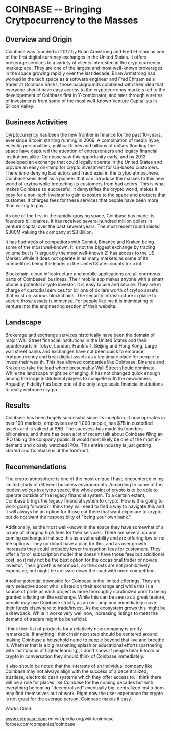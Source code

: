 # COINBASE -- Bringing Crytpocurrency to the Masses

## Overview and Origin

Coinbase was founded in 2012 by Brian Armstrong and Fred Ehrsam as one of the first digital currency exchanges in the United States. It offers brokerage services to a variety of clients interested in the cryptocurrency marketplace. They are one of the largest and most well-known brokerages in the space growing rapidly over the last decade. Brian Armstrong had worked in the tech space as a software engineer and Fred Ehrsam as a trader at Goldman Sachs, those backgrounds combined with their idea that everyone should have easy access to the cryptocurrency markets led to the developement of Coinbase first in Y-combinator, and later through a series of investments from some of the most well-known Venture Capitalists in Silicon Valley. 

## Business Activities

Cyrptocurrency has been the new frontier in finance for the past 10-years, ever since Bitcoin starting running in 2009. A combination of media hype, eclectic personalities, political tribes and billions of dollars flooding the space have captured the attention of entreprenuers and legacy financial institutions alike. Coinbase saw this opportunity early, and by 2012 developed an exchange that could legally operate in the United States and provide an easy on-ramp for crypto investment for US-based customers. There is no denying bad actors and fraud exist in the crytpo atmosphere. Coinbase sees itself as a pioneer that can introduce the masses to this new world of crytpo while protecting its customers from bad actors. This is what makes Coinbase so successful, it demystifies the crypto world, makes it easy for a non-tech investor to gain exposure to the space and protects that customer. It charges fees for these services that people have been more than willing to pay. 

As one of the first in the rapidly growing space, Coinbase has made its founders billionaires. It has received several hundred million dollars in venture capital over the past several years. The most recent round raised $300M valuing the company at $8 Billion. 

It has hudnreds of competitors with Gemini, Binance and Kraken being some of the most well-known. It is not the biggest exchange by trading volume but is 1) arguably the most well-known 2) has access to the US Market. While it does not operate in as many markets as some of its competitors being the leader in the United States counts for a lot. 

Blockchain, cloud infrastructure and mobile applications are all enormous parts of Coinbases' business. Their mobile app makes anyone with a smart phone a potential crypto investor.  It is easy to use and secure. They are in charge of custodial services for billions of dollars worth of crytpo assets that exist on various blockchains. The security infrastructure in place to secure those assets is immense.  For people like me it is intimidating to venture into the engineering section of their website. 

## Landscape

Brokerage and exchange services historically have been the domain of major Wall Street financial institutions in the United States and their counterparts in Tokyo, London, Frankfurt, Beijing and Hong Kong. Large wall street banks and exchanges have not been quick to embrace crytpocurrency and treat digital assets as a legitimate place for people to invest their wealth. This has allowed companies like Coinbase, Binance and Kraken to take the lead where presumably Wall Street should dominate. While the landscape might be changing, it has not changed quick enough among the large institutional players to compete with the newcomers. Arguably, Fidelity has been one of the only large scale financial institutions to really embrace crytpo. 

## Results

Coinbase has been hugely successful since its inception. It now operates in over 100 markets, employees over 1,000 people, has $7B in custodied assets and is valued at $8B. The succsess has made its founders billionaires, and there has been a lot of recent talk about Coinbase filing an IPO taking the company public. It would most likely be one of the most in-demand and closely watched IPOs. This entire industry is just getting started and Coinbase is at the forefront. 

## Recommendations

The crypto atmosphere is one of the most unique I have encountered in my limited study of different business environments. According to some of the loudest voices in crytpo space, the whole point of crypto is to be able to operate outside of the legacy financial system. To a certain extent, Coinbase brings the legacy financial system to crypto. How is this going to work going forward? I think they will need to find a way to navigate this and it will always be an option for those out there that want exposure to crypto but do not want the responsiblity of "being your own bank." 

Additionally, as the most well-known in the space they have somewhat of a luxury of charging high fees for their services. There are several up and coming exchanges that see this as a vulnerability and are offering low or no fee options. They no dobut have a plan for this, and as user growth increases they could probably lower transaction fees for customers. They offer a "pro" subscription model that doesn't have those fees but additional cost, so it may not be the best option for the occasional trader or novice investor. Their growth is enormous, so the costs are not prohibitively expensive, but might be an issue down the road with more competition. 

Another potential downside for Coinbase is the limited offerings.  They are very selective about who is listed on their exchange and while this is a source of pride as each project is more thoroughly scrutinized prior to being granted a listing on the exchange.  While this can be seen as a great feature, people may use Coinbase strictly as an on-ramp and immediately move their funds elsewhere to trade/invest. As the ecosystem grows this might be a drawback.  While it works very well now, increasing listings to meet the demand of traders might be beneficial. 

I think their list of products for a relatively new company is pretty remarkable. If anything I think their next step should be centered around making Coinbase a household name to people beyond that live and breathe it. Whether that is a big marketing splash or educational efforts (partnering with institutions of higher learning), I don't know. If people hear Bitcoin or crypto in conversation they should think of Coinbase immediately. 

It also should be noted that the interests of an individual company like Coinbase may not always align with the success of a decentralized, trustless, electronic cash systems which they offer access to.  I think there will be a role for places like Coinbase for the coming decades but with everything becoming "decentralized" eventually big, centralized institutions may find themselves out of work. Right now the user experience for crypto is not great for the average person, Coinbase makes it easy.  


Works Cited: 

www.coinbase.com 
en.wikipedia.org/wiki/coinbase
forbes.com/companies/coinbase


